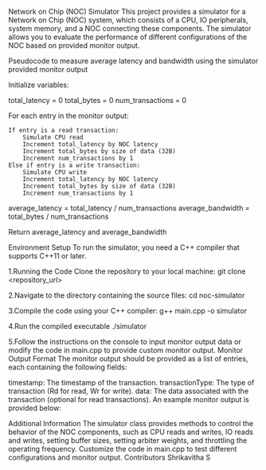 Network on Chip (NOC) Simulator
This project provides a simulator for a Network on Chip (NOC) system, which consists of a CPU, IO peripherals, 
system memory, and a NOC connecting these components. The simulator allows you to evaluate the performance of 
different configurations of the NOC based on provided monitor output.

Pseudocode to measure average latency and bandwidth using the simulator provided monitor output

Initialize variables:

total_latency = 0
total_bytes = 0
num_transactions = 0

For each entry in the monitor output:

    If entry is a read transaction:
        Simulate CPU read
        Increment total_latency by NOC latency
        Increment total_bytes by size of data (32B)
        Increment num_transactions by 1
    Else if entry is a write transaction:
        Simulate CPU write
        Increment total_latency by NOC latency
        Increment total_bytes by size of data (32B)
        Increment num_transactions by 1
average_latency = total_latency / num_transactions
average_bandwidth = total_bytes / num_transactions

Return average_latency and average_bandwidth



Environment Setup
To run the simulator, you need a C++ compiler that supports C++11 or later.

1.Running the Code
Clone the repository to your local machine:
git clone <repository_url>

2.Navigate to the directory containing the source files:
cd noc-simulator

3.Compile the code using your C++ compiler:
g++ main.cpp -o simulator

4.Run the compiled executable
./simulator

5.Follow the instructions on the console to input monitor output data or modify the code in main.cpp to provide custom monitor output.
Monitor Output Format
The monitor output should be provided as a list of entries, each containing the following fields:

timestamp: The timestamp of the transaction.
transactionType: The type of transaction (Rd for read, Wr for write).
data: The data associated with the transaction (optional for read transactions).
An example monitor output is provided below:


Additional Information
The simulator class provides methods to control the behavior of the NOC components, such as CPU reads and writes, IO reads and writes, setting buffer sizes, setting arbiter weights, and throttling the operating frequency.
Customize the code in main.cpp to test different configurations and monitor output.
Contributors
Shrikavitha S


